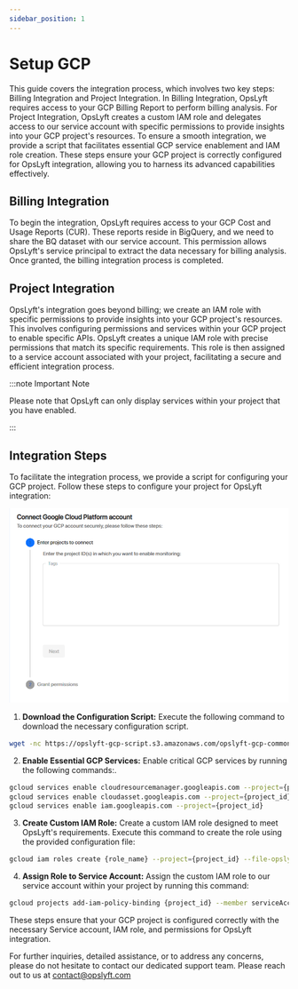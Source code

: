 ```yaml
---
sidebar_position: 1
---
```


# Setup GCP

This guide covers the integration process, which involves two key steps: Billing Integration and Project Integration. In Billing Integration, OpsLyft requires access to your GCP Billing Report to perform billing analysis. For Project Integration, OpsLyft creates a custom IAM role and delegates access to our service account with specific permissions to provide insights into your GCP project's resources. To ensure a smooth integration, we provide a script that facilitates essential GCP service enablement and IAM role creation. These steps ensure your GCP project is correctly configured for OpsLyft integration, allowing you to harness its advanced capabilities effectively.

## Billing Integration

To begin the integration, OpsLyft requires access to your GCP Cost and Usage Reports (CUR). These reports reside in BigQuery, and we need to share the BQ dataset with our service account. This permission allows OpsLyft's service principal to extract the data necessary for billing analysis. Once granted, the billing integration process is completed.

## Project Integration

OpsLyft's integration goes beyond billing; we create an IAM role with specific permissions to provide insights into your GCP project's resources. This involves configuring permissions and services within your GCP project to enable specific APIs. OpsLyft creates a unique IAM role with precise permissions that match its specific requirements. This role is then assigned to a service account associated with your project, facilitating a secure and efficient integration process.

:::note Important Note

Please note that OpsLyft can only display services within your project that you have enabled.

:::

## Integration Steps

To facilitate the integration process, we provide a script for configuring your GCP project. Follow these steps to configure your project for OpsLyft integration:

![GCP Steps](/img/gcp/gcp-step.png)

1. **Download the Configuration Script:** Execute the following command to download the necessary configuration script.

```bash
wget -nc https://opslyft-gcp-script.s3.amazonaws.com/opslyft-gcp-common.yaml
```

2. **Enable Essential GCP Services:** Enable critical GCP services by running the following commands:.

```bash
gcloud services enable cloudresourcemanager.googleapis.com --project={project_id}
gcloud services enable cloudasset.googleapis.com --project={project_id}
gcloud services enable iam.googleapis.com --project={project_id}
```

3. **Create Custom IAM Role:** Create a custom IAM role designed to meet OpsLyft's requirements. Execute this command to create the role using the provided configuration file:

```bash
gcloud iam roles create {role_name} --project={project_id} --file-opslyft-gcp-common.yaml
```

4. **Assign Role to Service Account:** Assign the custom IAM role to our service account within your project by running this command:

```bash
gcloud projects add-iam-policy-binding {project_id} --member serviceAccount:opslyft@rock-bonus-299515.iam.gserviceaccount.com --role "projects/{project_id}/roles/{role_name}"
```

These steps ensure that your GCP project is configured correctly with the necessary Service account, IAM role, and permissions for OpsLyft integration.

For further inquiries, detailed assistance, or to address any concerns, please do not hesitate to contact our dedicated support team. Please reach out to us at contact@opslyft.com
